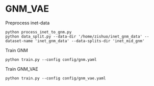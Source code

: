 # GNM_VAE
Preprocess inet-data
````
python process_inet_to_gnm.py
python data_split.py --data-dir '/home/zishuo/inet_gnm_data' --dataset-name 'inet_gnm_data' --data-splits-dir 'inet_mid_gnm'
````

Train GNM
````
python train.py --config config/gnm.yaml
````

Train GNM_VAE
````
python train.py --config config/gnm_vae.yaml
````
